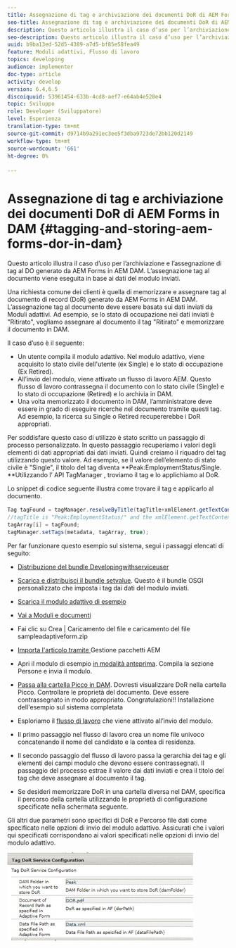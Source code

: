 ```yaml
---
title: Assegnazione di tag e archiviazione dei documenti DoR di AEM Forms in DAM
seo-title: Assegnazione di tag e archiviazione dei documenti DoR di AEM Forms in DAM
description: Questo articolo illustra il caso d’uso per l’archiviazione e l’assegnazione di tag al DO generato da AEM Forms in AEM DAM. L’assegnazione tag al documento viene eseguita in base ai dati del modulo inviati.
seo-description: Questo articolo illustra il caso d’uso per l’archiviazione e l’assegnazione di tag al DO generato da AEM Forms in AEM DAM. L’assegnazione tag al documento viene eseguita in base ai dati del modulo inviati.
uuid: b9ba13ed-52d5-4389-a7d5-bf85e58fea49
feature: Moduli adattivi, Flusso di lavoro
topics: developing
audience: implementer
doc-type: article
activity: develop
version: 6.4,6.5
discoiquuid: 53961454-633b-4cd8-aef7-e64ab4e528e4
topic: Sviluppo
role: Developer (Sviluppatore)
level: Esperienza
translation-type: tm+mt
source-git-commit: d9714b9a291ec3ee5f3dba9723de72bb120d2149
workflow-type: tm+mt
source-wordcount: '661'
ht-degree: 0%

---
```



# Assegnazione di tag e archiviazione dei documenti DoR di AEM Forms in DAM {#tagging-and-storing-aem-forms-dor-in-dam}

Questo articolo illustra il caso d’uso per l’archiviazione e l’assegnazione di tag al DO generato da AEM Forms in AEM DAM. L’assegnazione tag al documento viene eseguita in base ai dati del modulo inviati.

Una richiesta comune dei clienti è quella di memorizzare e assegnare tag al documento di record (DoR) generato da AEM Forms in AEM DAM. L’assegnazione tag al documento deve essere basata sui dati inviati da Moduli adattivi. Ad esempio, se lo stato di occupazione nei dati inviati è &quot;Ritirato&quot;, vogliamo assegnare al documento il tag &quot;Ritirato&quot; e memorizzare il documento in DAM.

Il caso d’uso è il seguente:

* Un utente compila il modulo adattivo. Nel modulo adattivo, viene acquisito lo stato civile dell&#39;utente (ex Single) e lo stato di occupazione (Ex Retired).
* All’invio del modulo, viene attivato un flusso di lavoro AEM. Questo flusso di lavoro contrassegna il documento con lo stato civile (Single) e lo stato di occupazione (Retired) e lo archivia in DAM.
* Una volta memorizzato il documento in DAM, l’amministratore deve essere in grado di eseguire ricerche nel documento tramite questi tag. Ad esempio, la ricerca su Single o Retired recupererebbe i DoR appropriati.

Per soddisfare questo caso di utilizzo è stato scritto un passaggio di processo personalizzato. In questo passaggio recuperiamo i valori degli elementi di dati appropriati dai dati inviati. Quindi creiamo il riquadro del tag utilizzando questo valore. Ad esempio, se il valore dell’elemento di stato civile è &quot;Single&quot;, il titolo del tag diventa **Peak:EmploymentStatus/Single. **Utilizzando l’ API TagManager , troviamo il tag e lo applichiamo al DoR.

Lo snippet di codice seguente illustra come trovare il tag e applicarlo al documento.

```java
Tag tagFound = tagManager.resolveByTitle(tagTitle+xmlElement.getTextContent());
//tagTitle is "Peak:EmploymentStatus/" and the xmlElement.getTextContent() will return the value Single. So the tag title becomes Peak:EmploymentStatus/Single. Once the tag is found we put the tag in array and apply the tags to the resource as shown below
tagArray[i] = tagFound;
tagManager.setTags(metadata, tagArray, true);
```

Per far funzionare questo esempio sul sistema, segui i passaggi elencati di seguito:
* [Distribuzione del bundle Developingwithserviceuser](/help/forms/assets/common-osgi-bundles/DevelopingWithServiceUser.jar)

* [Scarica e distribuisci il bundle setvalue](/help/forms/assets/common-osgi-bundles/SetValueApp.core-1.0-SNAPSHOT.jar). Questo è il bundle OSGI personalizzato che imposta i tag dai dati del modulo inviati.

* [Scarica il modulo adattivo di esempio](assets/tag-and-store-in-dam-assets.zip)

* [Vai a Moduli e documenti](http://localhost:4502/aem/forms.html/content/dam/formsanddocuments)

* Fai clic su Crea | Caricamento del file e caricamento del file sampleadaptiveform.zip

* [Importa l&#39;articolo tramite ](assets/tag-and-store-in-dam-assets.zip) Gestione pacchetti AEM
* Apri il modulo di esempio [in modalità anteprima](http://localhost:4502/content/dam/formsanddocuments/summit/peakform/jcr:content?wcmmode=disabled). Compila la sezione Persone e invia il modulo.
* [Passa alla cartella Picco in DAM](http://localhost:4502/assets.html/content/dam/Peak). Dovresti visualizzare DoR nella cartella Picco. Controllare le proprietà del documento. Deve essere contrassegnato in modo appropriato.
Congratulazioni!! Installazione dell&#39;esempio sul sistema completata

* Esploriamo il [flusso di lavoro](http://localhost:4502/editor.html/conf/global/settings/workflow/models/TagAndStoreDoRinDAM.html) che viene attivato all’invio del modulo.
* Il primo passaggio nel flusso di lavoro crea un nome file univoco concatenando il nome del candidato e la contea di residenza.
* Il secondo passaggio del flusso di lavoro passa la gerarchia dei tag e gli elementi dei campi modulo che devono essere contrassegnati. Il passaggio del processo estrae il valore dai dati inviati e crea il titolo del tag che deve assegnare al documento il tag.
* Se desideri memorizzare DoR in una cartella diversa nel DAM, specifica il percorso della cartella utilizzando le proprietà di configurazione specificate nella schermata seguente.

Gli altri due parametri sono specifici di DoR e Percorso file dati come specificato nelle opzioni di invio del modulo adattivo. Assicurati che i valori qui specificati corrispondano ai valori specificati nelle opzioni di invio del modulo adattivo.

![Barra dei tag](assets/tag_dor_service_configuration.gif)

